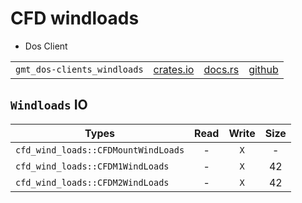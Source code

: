# CFD windloads

 * Dos Client

|||||
|-|-|-|-|
| `gmt_dos-clients_windloads`| [crates.io](https://crates.io/crates/gmt_dos-clients_windloads) | [docs.rs](https://docs.rs/gmt_dos-clients_windloads) | [github](https://github.com/rconan/dos-actors/tree/main/clients/windloads) |

## `Windloads` IO 

| Types | Read | Write | Size |
| ----- |:----:|:-----:|:----:|
| `cfd_wind_loads::CFDMountWindLoads` | - | `X` | - |
| `cfd_wind_loads::CFDM1WindLoads` | - | `X` | 42 |
| `cfd_wind_loads::CFDM2WindLoads` | - | `X` | 42 |
